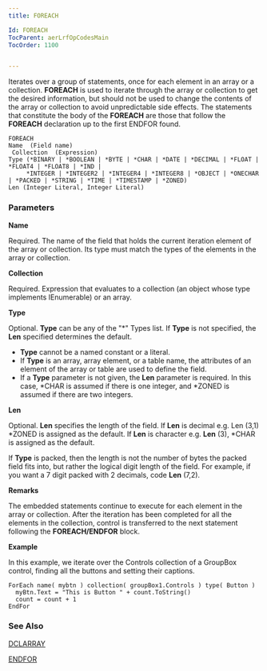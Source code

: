 ```yaml
---
title: FOREACH

Id: FOREACH
TocParent: aerLrfOpCodesMain
TocOrder: 1100


---
```


Iterates over a group of statements, once for each element in an array or a collection. **FOREACH** is used to iterate through the array or collection to get the desired information, but should not be used to change the contents of the array or collection to avoid unpredictable side effects. The statements that constitute the body of the **FOREACH** are those that follow the **FOREACH** declaration up to the first ENDFOR found. 

```
FOREACH
Name  (Field name)
 Collection  (Expression)
Type (*BINARY | *BOOLEAN | *BYTE | *CHAR | *DATE | *DECIMAL | *FLOAT | *FLOAT4 | *FLOAT8 | *IND |
     *INTEGER | *INTEGER2 | *INTEGER4 | *INTEGER8 | *OBJECT | *ONECHAR | *PACKED | *STRING | *TIME | *TIMESTAMP | *ZONED)
Len (Integer Literal, Integer Literal)
```

### Parameters

**Name** 

Required. The name of the field that holds the current iteration element of the array or collection. Its type must match the types of the elements in the array or collection.


**Collection** 

Required. Expression that evaluates to a collection (an object whose type implements IEnumerable) or an array.


**Type** 

Optional. **Type** can be any of the "*" Types list. If **Type** is not specified, the **Len** specified determines the default.


- **Type** cannot be a named constant or a literal.
- If **Type** is an array, array element, or a table name, the attributes of an element of the array or table are used to define the field.
- If a **Type** parameter is not given, the **Len** parameter is required. In this case, *CHAR is assumed if there is one integer, and *ZONED is assumed if there are two integers.


**Len** 

Optional. **Len** specifies the length of the field. If **Len** is decimal e.g. Len (3,1) *ZONED is assigned as the default. If **Len** is character e.g. **Len** (3), *CHAR is assigned as the default. 

If **Type** is packed, then the length is not the number of bytes the packed field fits into, but rather the logical digit length of the field. For example, if you want a 7 digit packed with 2 decimals, code **Len** (7,2).


**Remarks** 

The embedded statements continue to execute for each element in the array or collection. After the iteration has been completed for all the elements in the collection, control is transferred to the next statement following the **FOREACH/ENDFOR** block. 

**Example** 

In this example, we iterate over the Controls collection of a GroupBox control, finding all the buttons and setting their captions. 

```
ForEach name( mybtn ) collection( groupBox1.Controls ) type( Button )
  myBtn.Text = "This is Button " + count.ToString()
  count = count + 1
EndFor      
```

### See Also
[DCLARRAY](DCLARRAY.html)

[ENDFOR](ENDFOR.html) 
